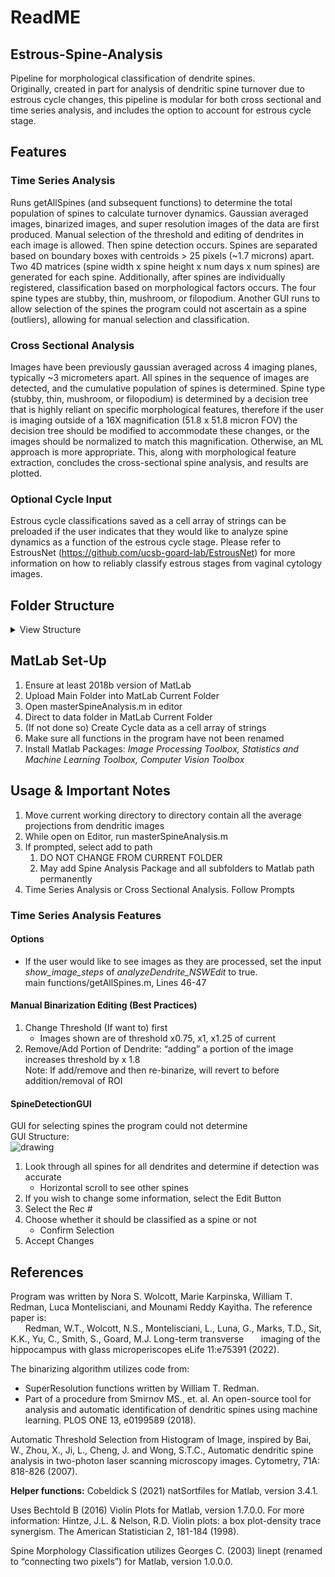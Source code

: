 # ReadME

## Estrous-Spine-Analysis

Pipeline for morphological classification of dendrite spines.  
Originally, created in part for analysis of dendritic spine turnover due to estrous cycle changes, this pipeline is modular for both cross sectional and time series analysis, and includes the option to account for estrous cycle stage.

## Features

### Time Series Analysis
Runs getAllSpines (and subsequent functions) to determine the total population of spines to calculate turnover dynamics. Gaussian averaged images, binarized images, and super resolution images of the data are first produced. Manual selection of the threshold and editing of dendrites in each image is allowed. Then spine detection occurs. Spines are separated based on boundary boxes with centroids > 25 pixels (~1.7 microns) apart. Two 4D matrices (spine width x spine height x num days x num spines) are generated for each spine. Additionally, after spines are individually registered, classification based on morphological factors occurs. The four spine types are stubby, thin, mushroom, or filopodium. Another GUI runs to allow selection of the spines the program could not ascertain as a spine (outliers), allowing for manual selection and classification.

### Cross Sectional Analysis

Images have been previously gaussian averaged across 4 imaging planes, typically ~3 micrometers apart. All spines in the sequence of images are detected, and the cumulative population of spines is determined. Spine type (stubby, thin, mushroom, or filopodium) is determined by a decision tree that is highly reliant on specific morphological features, therefore if the user is imaging outside of a 16X magnification (51.8 x 51.8 micron FOV) the decision tree should be modified to accommodate these changes, or the images should be normalized to match this magnification. Otherwise, an ML approach is more appropriate. This, along with morphological feature extraction, concludes the cross-sectional spine analysis, and results are plotted.

### Optional Cycle Input

Estrous cycle classifications saved as a cell array of strings can be preloaded if the user indicates that they would like to analyze spine dynamics as a function of the estrous cycle stage. Please refer to EstrousNet (https://github.com/ucsb-goard-lab/EstrousNet) for more information on how to reliably classify estrous stages from vaginal cytology images.

## Folder Structure

<details>
  <summary>View Structure</summary>
  
  ### Main Folder
  1. README.md
  2. Data Folder
     * ImagesforAnalysis.png
     * cycle.mat (i.e for estrous cycle)
     * binarized
       * binarized images
       * superresolution
            * superresolution images
        * data
          * original images
  3. SpineAnalysisPackage
      * .gitattributes
      * masterSpineAnalysis.m
      * main functions
          * getAllSpines.m
          * crossSectionalSpineAnalysis.m
          * analyzeDendrite_NSWEdit.m
      * preProcessing
          * A_masterSpinePreProcessing.m
          * B_registerDendriteSeries.m
          * C_cropRegisteredDendrites.m
          * D_normalizeLuminanceDendrites.m
              * ClassesAndHelpers
                * batchRegisterDendritePlanes.m
                * batchSortImages.m
                * batchTifConvert_APTS_Dendrites.m
                * GausAvgPlanes.m
      * subfunctions
          * violinplot.m
          * getManualSpines.m
          * binarizeMeanGausProjection_NSWEdit.m
          * natsortfiles
              * natsortfiles.m
              * natsort.m
              * license.txt
              * html
                  * natsortfiles_doc.html
          * ClassesAndHelpers
              * Violin_2.m
              * pixel_intersection.m
              * linept.m
              * getDendriteInfoClass.m
              * getSpineMorphologyClass.m
              * getFilteredImageClass.m
</details>

## MatLab Set-Up
1. Ensure at least 2018b version of MatLab 
2. Upload Main Folder into MatLab Current Folder
3. Open masterSpineAnalysis.m in editor
4. Direct to data folder in MatLab Current Folder
5. (If not done so) Create Cycle data as a cell array of strings
6. Make sure all functions in the program have not been renamed
7. Install Matlab Packages: _Image Processing Toolbox, Statistics and Machine Learning Toolbox, Computer Vision Toolbox_

## Usage & Important Notes
1. Move current working directory to directory contain all the average projections from dendritic images
2. While open on Editor, run masterSpineAnalysis.m
3. If prompted, select add to path
    1. DO NOT CHANGE FROM CURRENT FOLDER
    2. May add Spine Analysis Package and all subfolders to Matlab path permanently
4. Time Series Analysis or Cross Sectional Analysis. Follow Prompts

### Time Series Analysis Features
#### Options
* If the user would like to see images as they are processed, set the input 
              _show_image_steps_ of _analyzeDendrite_NSWEdit_ to true.
<br> main functions/getAllSpines.m, Lines 46-47 </br>



#### Manual Binarization Editing (Best Practices)
  1. Change Threshold (If want to) first
      * Images shown are of threshold x0.75, x1, x1.25 of current
  2. Remove/Add Portion of Dendrite: “adding” a portion of the image increases threshold by x 1.8
      <br> Note: If add/remove and then re-binarize, will revert to before addition/removal of ROI </br>

#### SpineDetectionGUI
GUI for selecting spines the program could not determine  
    GUI Structure:
<br>![drawing](https://docs.google.com/drawings/d/1o0OSf1Kc4vRM7I8bdtr34yE2cf0N_oBoMo3K8hjxRKs/export/png)</br>
1. Look through all spines for all dendrites and determine if detection was accurate
   * Horizontal scroll to see other spines
3. If you wish to change some information, select the Edit Button
4. Select the Rec #
5. Choose whether it should be classified as a spine or not
    * Confirm Selection
6. Accept Changes

## References

Program was written by Nora S. Wolcott, Marie Karpinska, William T. Redman, Luca Montelisciani, and Mounami Reddy Kayitha. The reference paper is:  
    &nbsp;&nbsp;&nbsp;&nbsp;&nbsp;&nbsp;Redman, W.T., Wolcott, N.S., Montelisciani, L., Luna, G., Marks, T.D., Sit, K.K., Yu, C., Smith, S., Goard, M.J. Long-term transverse &nbsp;&nbsp;&nbsp;&nbsp;&nbsp;&nbsp;imaging of the hippocampus with glass microperiscopes eLife 11:e75391 (2022).

The binarizing algorithm utilizes code from:
  * SuperResolution functions written by William T. Redman.   
  * Part of a procedure from Smirnov MS., et. al. An open-source tool for analysis and automatic identification of dendritic spines using machine learning. PLOS ONE 13, e0199589 (2018). 
  

Automatic Threshold Selection from Histogram of Image, inspired by Bai, W., Zhou, X., Ji, L., Cheng, J. and Wong, S.T.C., Automatic dendritic spine analysis in two-photon laser scanning microscopy images. Cytometry, 71A: 818-826 (2007).  

**Helper functions:**
Cobeldick S (2021) natSortfiles for Matlab, version 3.4.1.  

Uses Bechtold B (2016) Violin Plots for Matlab, version 1.7.0.0. For more information: Hintze, J.L. & Nelson, R.D. Violin plots: a box plot-density trace synergism. The American Statistician 2, 181-184 (1998).  

Spine Morphology Classification utilizes Georges C. (2003) linept (renamed to “connecting two pixels”) for Matlab, version 1.0.0.0.  
